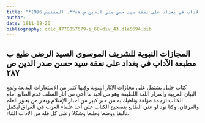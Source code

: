 ```yaml
---
title: "*مخطوطات ومطبوعات : المجازات النبوية للشريف الموسوي السيد الرضي طبع ب مطبعة الآداب في بغداد على نفقة سيد حسن صدر الدين ص ٢٨٧*. المقتبس 6(9)"
author: 
date: 1911-08-26
bibliography: oclc_4770057679-i_68-div_43.d1e5694.bib
---
```




##  المجازات النبوية   للشريف الموسوي  السيد الرضي  طبع ب  مطبعة الآداب  في  بغداد  على نفقة  سيد حسن صدر الدين  ص  ٢٨٧ 


 كتاب جليل يشتمل على مجازات الآثار النبوية وفيها كثير من الاستعارات البديعة ولمع   البيان الغربية وأسرار اللغة اللطيفة وهو من أفيد ما أحي من آثار السلف قدم الطابع أمام الكتاب ترجمة مؤلفة وناهيك به من حبر كبير من أحبار الإسلام وبحر من بحور العلم والعرفان. وكنا نود لو عني الطابع بتصحيح الكتاب على  أحد  علماء العرب في العراق ليكمل تأليفا ووضعا وطبعا وشكلا وعلى كل فله من الآداب الثناء. 
